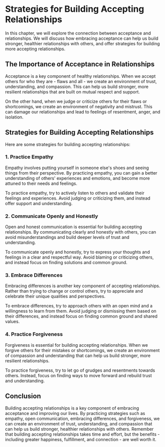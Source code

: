 # Strategies for Building Accepting Relationships

In this chapter, we will explore the connection between acceptance and relationships. We will discuss how embracing acceptance can help us build stronger, healthier relationships with others, and offer strategies for building more accepting relationships.

The Importance of Acceptance in Relationships
---------------------------------------------

Acceptance is a key component of healthy relationships. When we accept others for who they are - flaws and all - we create an environment of trust, understanding, and compassion. This can help us build stronger, more resilient relationships that are built on mutual respect and support.

On the other hand, when we judge or criticize others for their flaws or shortcomings, we create an environment of negativity and mistrust. This can damage our relationships and lead to feelings of resentment, anger, and isolation.

Strategies for Building Accepting Relationships
-----------------------------------------------

Here are some strategies for building accepting relationships:

### 1. Practice Empathy

Empathy involves putting yourself in someone else's shoes and seeing things from their perspective. By practicing empathy, you can gain a better understanding of others' experiences and emotions, and become more attuned to their needs and feelings.

To practice empathy, try to actively listen to others and validate their feelings and experiences. Avoid judging or criticizing them, and instead offer support and understanding.

### 2. Communicate Openly and Honestly

Open and honest communication is essential for building accepting relationships. By communicating clearly and honestly with others, you can avoid misunderstandings and build deeper levels of trust and understanding.

To communicate openly and honestly, try to express your thoughts and feelings in a clear and respectful way. Avoid blaming or criticizing others, and instead focus on finding solutions and common ground.

### 3. Embrace Differences

Embracing differences is another key component of accepting relationships. Rather than trying to change or control others, try to appreciate and celebrate their unique qualities and perspectives.

To embrace differences, try to approach others with an open mind and a willingness to learn from them. Avoid judging or dismissing them based on their differences, and instead focus on finding common ground and shared values.

### 4. Practice Forgiveness

Forgiveness is essential for building accepting relationships. When we forgive others for their mistakes or shortcomings, we create an environment of compassion and understanding that can help us build stronger, more resilient relationships.

To practice forgiveness, try to let go of grudges and resentments towards others. Instead, focus on finding ways to move forward and rebuild trust and understanding.

Conclusion
----------

Building accepting relationships is a key component of embracing acceptance and improving our lives. By practicing strategies such as empathy, open communication, embracing differences, and forgiveness, we can create an environment of trust, understanding, and compassion that can help us build stronger, healthier relationships with others. Remember that building accepting relationships takes time and effort, but the benefits - including greater happiness, fulfillment, and connection - are well worth it.


